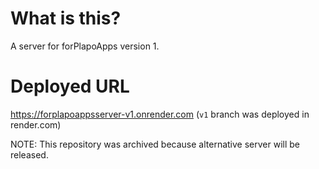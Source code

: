 # What is this?
A server for forPlapoApps version 1.

# Deployed URL
https://forplapoappsserver-v1.onrender.com
(`v1` branch was deployed in render.com) 

NOTE: This repository was archived because alternative server will be released.
